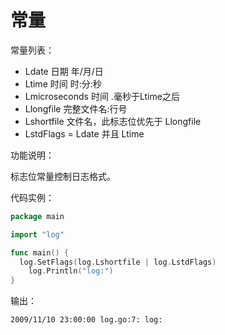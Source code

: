 # 常量

常量列表：

- Ldate         日期 年/月/日
- Ltime         时间 时:分:秒
- Lmicroseconds 时间 .毫秒于Ltime之后
- Llongfile     完整文件名:行号
- Lshortfile    文件名，此标志位优先于 Llongfile
- LstdFlags     = Ldate 并且 Ltime

功能说明：

标志位常量控制日志格式。

代码实例：
```go
package main

import "log"

func main() {
  log.SetFlags(log.Lshortfile | log.LstdFlags)
	log.Println("log:")
}
```

输出：
~~~
2009/11/10 23:00:00 log.go:7: log:
~~~
